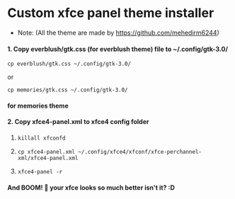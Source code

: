 # Custom xfce panel theme installer
- Note: (All the theme are made by https://github.com/mehedirm6244)

#### 1. Copy everblush/gtk.css (for everblush theme) file to ~/.config/gtk-3.0/
`cp everblush/gtk.css ~/.config/gtk-3.0/`

or 

`cp memories/gtk.css ~/.config/gtk-3.0/`
#### for memories theme

#### 2. Copy xfce4-panel.xml to xfce4 config folder 
1. `killall xfconfd`

2. `cp xfce4-panel.xml ~/.config/xfce4/xfconf/xfce-perchannel-xml/xfce4-panel.xml`

3. `xfce4-panel -r`

#### And BOOM! 🥳 your xfce looks so much better isn't it? :D
